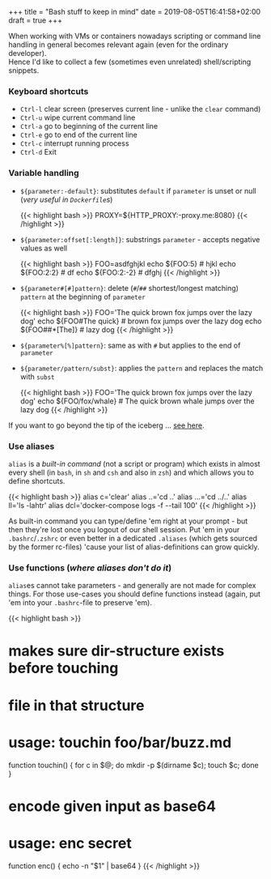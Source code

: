 +++
title = "Bash stuff to keep in mind"
date = 2019-08-05T16:41:58+02:00
draft = true
+++

When working with VMs or containers nowadays scripting or command line handling in general becomes relevant again (even for the ordinary developer).<br/>
Hence I'd like to collect a few (sometimes even unrelated) shell/scripting snippets.

### Keyboard shortcuts

- `Ctrl-l` clear screen (preserves current line - unlike the `clear` command)
- `Ctrl-u` wipe current command line
- `Ctrl-a` go to beginning of the current line
- `Ctrl-e` go to end of the current line
- `Ctrl-c` interrupt running process
- `Ctrl-d` Exit

### Variable handling

- `${parameter:-default}`: substitutes `default` if `parameter` is unset or null (_very useful in `Dockerfile`s_)

    {{< highlight bash >}}
PROXY=${HTTP_PROXY:-proxy.me:8080} {{< /highlight >}}

- `${parameter:offset[:length]}`: substrings `parameter` - accepts negative values as well

    {{< highlight bash >}}
FOO=asdfghjkl
echo ${FOO:5}      # hjkl
echo ${FOO:2:2}    # df
echo ${FOO:2:-2}   # dfghj {{< /highlight >}}

- `${parameter#[#]pattern}`: delete (`#`/`##` shortest/longest matching) `pattern` at the beginning of `parameter` 
         
    {{< highlight bash >}}
FOO='The quick brown fox jumps over the lazy dog'
echo ${FOO#The quick}  # brown fox jumps over the lazy dog
echo ${FOO##*[The]}    # lazy dog {{< /highlight >}}

- `${parameter%[%]pattern}`: same as with `#` but applies to the end of `parameter`

- `${parameter/pattern/subst}`: applies the `pattern` and replaces the match with `subst`

    {{< highlight bash >}}
FOO='The quick brown fox jumps over the lazy dog'
echo ${FOO/fox/whale}    # The quick brown whale jumps over the lazy dog {{< /highlight >}}

If you want to go beyond the tip of the iceberg ... [see here][parameter-expansion].

### Use aliases 

`alias` is a _built-in command_ (not a script or program) which exists in almost every shell (in `bash`, in `sh` and `csh` and also in `zsh`) and which allows you to define shortcuts.

{{< highlight bash >}}
alias c='clear'
alias ..='cd ..'
alias ...='cd ../..'
alias ll='ls -lahtr'
alias dcl='docker-compose logs -f --tail 100'
{{< /highlight >}}

As built-in command you can type/define 'em right at your prompt - but then they're lost once you logout of our shell session. Put 'em in your `.bashrc`/`.zshrc` or even better in a dedicated `.aliases` (which gets sourced by the former rc-files) 'cause your list of alias-definitions can grow quickly.

### Use functions (_where aliases don't do it_)

`alias`es cannot take parameters - and generally are not made for complex things. For those use-cases you should define functions instead (again, put 'em into your `.bashrc`-file to preserve 'em).

{{< highlight bash >}}
# makes sure dir-structure exists before touching 
# file in that structure
# usage: touchin foo/bar/buzz.md
function touchin() { 
    for c in $@; do 
        mkdir -p $(dirname $c); 
        touch $c;
    done 
}

# encode given input as base64 
# usage: enc secret
function enc() { echo -n "$1" | base64 }
{{< /highlight >}}


[parameter-expansion]:https://www.gnu.org/software/bash/manual/html_node/Shell-Parameter-Expansion.html
